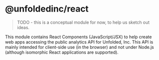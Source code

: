 # @unfoldedinc/react

> TODO - this is a conceptual module for now, to help us sketch out ideas.

This module contains React Components (JavaScript/JSX) to help create web apps accessing the public analytics API for Unfolded, Inc. This API is mainly intended for client-side use (in the browser) and not under Node.js (although isomorphic React applications are supported).
